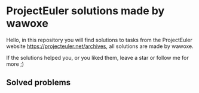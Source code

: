 # ProjectEuler solutions made by wawoxe

Hello, in this repository you will find solutions to tasks from the ProjectEuler website https://projecteuler.net/archives, 
all solutions are made by wawoxe.

If the solutions helped you, or you liked them, leave a star or follow me for more ;)

## Solved problems



